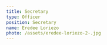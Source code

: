 ```yaml
---
title: Secretary
type: Officer
position: Secretary
name: Eredee Loriezo
photo: /assets/eredee-loriezo-2-.jpg
---
```


